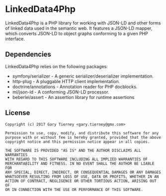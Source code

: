 # LinkedData4Php

LinkedData4Php is a PHP library for working with JSON-LD and other forms of linked
data used in the semantic web.  It features a JSON-LD mapper, which converts JSON-LD
to object graphs conforming to a given PHP interface. 

## Dependencies

LinkedData4Php relies on the following packages:

* symfony/serializer - A generic serializer/deserializer implementation.
* http-plug - A pluggable HTTP client implementation.
* doctrine/annotations - Annotation reader for PHP docblocks.
* ml/json-ld - A conforming JSON-LD processor.
* beberlei/assert - An assertion library for runtime assertions

## License
```
Copyright (c) 2017 Gary Tierney <gary.tierney@gmx.com>

Permission to use, copy, modify, and distribute this software for any
purpose with or without fee is hereby granted, provided that the above
copyright notice and this permission notice appear in all copies.

THE SOFTWARE IS PROVIDED "AS IS" AND THE AUTHOR DISCLAIMS ALL WARRANTIES
WITH REGARD TO THIS SOFTWARE INCLUDING ALL IMPLIED WARRANTIES OF
MERCHANTABILITY AND FITNESS. IN NO EVENT SHALL THE AUTHOR BE LIABLE FOR
ANY SPECIAL, DIRECT, INDIRECT, OR CONSEQUENTIAL DAMAGES OR ANY DAMAGES
WHATSOEVER RESULTING FROM LOSS OF USE, DATA OR PROFITS, WHETHER IN AN
ACTION OF CONTRACT, NEGLIGENCE OR OTHER TORTIOUS ACTION, ARISING OUT OF
OR IN CONNECTION WITH THE USE OR PERFORMANCE OF THIS SOFTWARE.
```